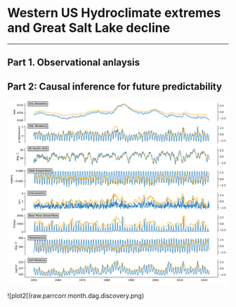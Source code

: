 # Western US Hydroclimate extremes and Great Salt Lake decline
***

## Part 1. Observational anlaysis



## Part 2: Causal inference for future predictability
![plot1](obs.raw+filtered.timeseries.png)

![plot2[(raw.parrcorr.month.dag.discovery.png)
